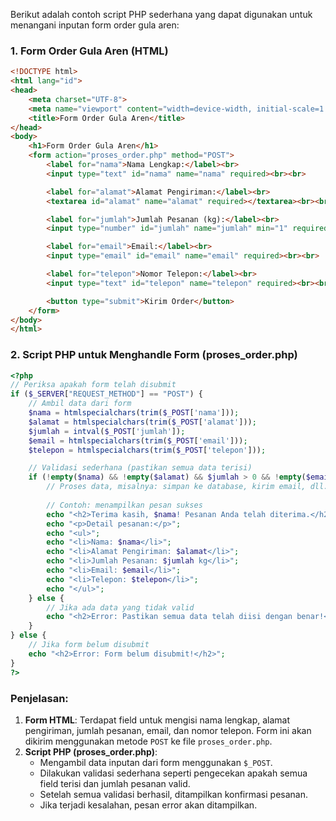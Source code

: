 Berikut adalah contoh script PHP sederhana yang dapat digunakan untuk menangani inputan form order gula aren:

### 1. Form Order Gula Aren (HTML)
```html
<!DOCTYPE html>
<html lang="id">
<head>
    <meta charset="UTF-8">
    <meta name="viewport" content="width=device-width, initial-scale=1.0">
    <title>Form Order Gula Aren</title>
</head>
<body>
    <h1>Form Order Gula Aren</h1>
    <form action="proses_order.php" method="POST">
        <label for="nama">Nama Lengkap:</label><br>
        <input type="text" id="nama" name="nama" required><br><br>

        <label for="alamat">Alamat Pengiriman:</label><br>
        <textarea id="alamat" name="alamat" required></textarea><br><br>

        <label for="jumlah">Jumlah Pesanan (kg):</label><br>
        <input type="number" id="jumlah" name="jumlah" min="1" required><br><br>

        <label for="email">Email:</label><br>
        <input type="email" id="email" name="email" required><br><br>

        <label for="telepon">Nomor Telepon:</label><br>
        <input type="text" id="telepon" name="telepon" required><br><br>

        <button type="submit">Kirim Order</button>
    </form>
</body>
</html>
```

### 2. Script PHP untuk Menghandle Form (proses_order.php)
```php
<?php
// Periksa apakah form telah disubmit
if ($_SERVER["REQUEST_METHOD"] == "POST") {
    // Ambil data dari form
    $nama = htmlspecialchars(trim($_POST['nama']));
    $alamat = htmlspecialchars(trim($_POST['alamat']));
    $jumlah = intval($_POST['jumlah']);
    $email = htmlspecialchars(trim($_POST['email']));
    $telepon = htmlspecialchars(trim($_POST['telepon']));

    // Validasi sederhana (pastikan semua data terisi)
    if (!empty($nama) && !empty($alamat) && $jumlah > 0 && !empty($email) && !empty($telepon)) {
        // Proses data, misalnya: simpan ke database, kirim email, dll.
        
        // Contoh: menampilkan pesan sukses
        echo "<h2>Terima kasih, $nama! Pesanan Anda telah diterima.</h2>";
        echo "<p>Detail pesanan:</p>";
        echo "<ul>";
        echo "<li>Nama: $nama</li>";
        echo "<li>Alamat Pengiriman: $alamat</li>";
        echo "<li>Jumlah Pesanan: $jumlah kg</li>";
        echo "<li>Email: $email</li>";
        echo "<li>Telepon: $telepon</li>";
        echo "</ul>";
    } else {
        // Jika ada data yang tidak valid
        echo "<h2>Error: Pastikan semua data telah diisi dengan benar!</h2>";
    }
} else {
    // Jika form belum disubmit
    echo "<h2>Error: Form belum disubmit!</h2>";
}
?>
```

### Penjelasan:
1. **Form HTML**: Terdapat field untuk mengisi nama lengkap, alamat pengiriman, jumlah pesanan, email, dan nomor telepon. Form ini akan dikirim menggunakan metode `POST` ke file `proses_order.php`.
2. **Script PHP (proses_order.php)**:
   - Mengambil data inputan dari form menggunakan `$_POST`.
   - Dilakukan validasi sederhana seperti pengecekan apakah semua field terisi dan jumlah pesanan valid.
   - Setelah semua validasi berhasil, ditampilkan konfirmasi pesanan.
   - Jika terjadi kesalahan, pesan error akan ditampilkan.

